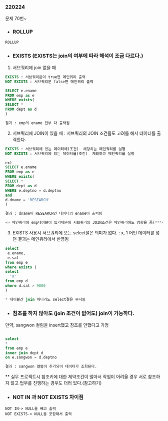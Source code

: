 ### 220224 
문제 70번~

- ### ROLLUP
```
ROLLUP

```
- ### EXISTS (EXISTS는 join의 여부에 따라 해석이 조금 다르다.)

 1. 서브쿼리에 join 없을 때
```sql
EXISTS : 서브쿼리문이 true면 메인쿼리 출력 
NOT EXISTS : 서브쿼리문 false면 메인쿼리 출력

SELECT e.ename
FROM emp as e
WHERE exists(
SELECT *
FROM dept as d
)

결과 : emp의 ename 전부 다 출력됨
```

2. 서브쿼리에 JOIN이 있을 때 
: 서브쿼리의 JOIN 조건들도 고려를 해서 데이터를 출력한다. 
```sql
EXISTS : 서브쿼리에 있는 데이터에(조건)  해당하는 메인쿼리를 실행 
NOT EXISTS : 서브쿼리에 있는 데이터를(조건)  제외하고 메인쿼리를 실행

ex)
SELECT e.ename
FROM emp as e
WHERE exists(
SELECT *
FROM dept as d
WHERE e.deptno = d.deptno
and
d.dname = 'RESEARCH'
)

결과 : dname이 RESEARCH인 데이터의 ename이 출력됨

=> 메인쿼리에 emp테이블이 있기때문에 서브쿼리의 JOIN조건은 메인쿼리에도 영향을 줌(***서브쿼리 WHERE절에 참조키가 중요하다!!!)

```
3. EXISTS 사용시 서브쿼리에 오는 select절은 의미가 없다.
:  x, 1 어떤 데이터를 넣던 결과는 메인쿼리에서 반영됨

```sql
select 
 e.ename,
 e.sal
from emp e
where exists (
select 
  'X'
from emp d
where d.sal > 9000
)

* 테이블간 join 하더라도 select절은 무시됨
```



- ### 참조를 하지 않아도 (join 조건이 없어도) join이 가능하다. 

만약, sangwon 컬럼을 insert했고 참조를 안했다고 가정
```sql

select 
*
from emp e
inner join dept d
on e.sangwon = d.deptno

결과 : sangwon 컬럼이 추가되어 데이터가 조회된다.
```

 ** 실무 프로젝트시 참조키에 대한 제약조건이 많아서 작업이 어려울 경우
서로 참조하지 않고 업무를 진행하는 경우도 더러 있다.(참고하기)

- ### NOT IN 과 NOT EXISTS 차이점
```
NOT IN-> NULL을 빼고 출력
NOT EXISTS-> NULL을 포함해서 출력
```








 